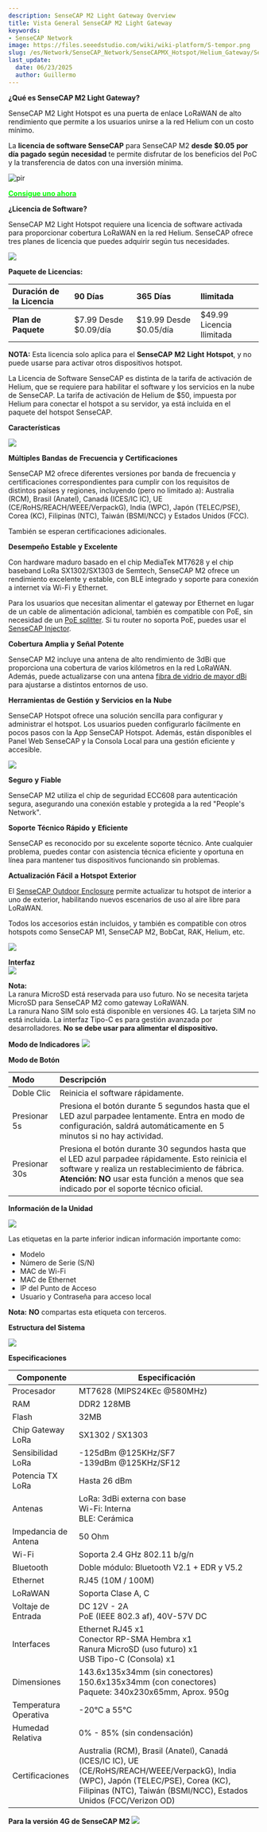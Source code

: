 ```yaml
---
description: SenseCAP M2 Light Gateway Overview
title: Vista General SenseCAP M2 Light Gateway
keywords:
- SenseCAP Network
image: https://files.seeedstudio.com/wiki/wiki-platform/S-tempor.png
slug: /es/Network/SenseCAP_Network/SenseCAPMX_Hotspot/Helium_Gateway/SenseCAP_M2_Light/Overview
last_update:
  date: 06/23/2025
  author: Guillermo
---
```


**¿Qué es SenseCAP M2 Light Gateway?**

SenseCAP M2 Light Hotspot es una puerta de enlace LoRaWAN de alto rendimiento que permite a los usuarios unirse a la red Helium con un costo mínimo.

La **licencia de software SenseCAP** para SenseCAP M2 **desde** **\$0.05** **por** **día** **pagado** **según** **necesidad** te permite disfrutar de los beneficios del PoC y la transferencia de datos con una inversión mínima.

<p style={{textAlign: 'center'}}><img src="https://media-cdn.seeedstudio.com/media/catalog/product/cache/bb49d3ec4ee05b6f018e93f896b8a25d/1/-/1-sensecap-m2-light-hotspot-software-license--first_1_.jpg" alt="pir" width={600} height="auto" /></p>


<div class="get_one_now_container" style={{textAlign: 'center'}}>
    <a class="get_one_now_item" href="https://www.seeedstudio.com/SenseCAP-M2-Light-Hotspot-and-Software-License.html" target="_blank">
            <strong><span><font color={'FFFFFF'} size={"4"}> Consigue uno ahora </font></span></strong>
    </a>
</div>

**¿Licencia de Software?**

SenseCAP M2 Light Hotspot requiere una licencia de software activada para proporcionar cobertura LoRaWAN en la red Helium. SenseCAP ofrece tres planes de licencia que puedes adquirir según tus necesidades.


![](https://files.seeedstudio.com/wiki/SenseCAP/LoRaWAN_Gateway/image2.png)

**Paquete de Licencias:**

|**Duración** **de** **la** **Licencia**|90 Días|365 Días|Ilimitada|
| :- | :- | :- | :- |
|**Plan** **de** **Paquete**|\$7.99             Desde \$0.09/día|\$19.99            Desde \$0.05/día|\$49.99          Licencia Ilimitada|

**NOTA:** Esta licencia solo aplica para el **SenseCAP** **M2** **Light** **Hotspot**, y no puede usarse para activar otros dispositivos hotspot.

La Licencia de Software SenseCAP es distinta de la tarifa de activación de Helium, que se requiere para habilitar el software y los servicios en la nube de SenseCAP. La tarifa de activación de Helium de \$50, impuesta por Helium para conectar el hotspot a su servidor, ya está incluida en el paquete del hotspot SenseCAP.

**Características**

![](https://files.seeedstudio.com/wiki/SenseCAP/LoRaWAN_Gateway/image3.png)

**Múltiples** **Bandas** **de** **Frecuencia** **y** **Certificaciones**

SenseCAP M2 ofrece diferentes versiones por banda de frecuencia y certificaciones correspondientes para cumplir con los requisitos de distintos países y regiones, incluyendo (pero no limitado a): Australia (RCM), Brasil (Anatel), Canadá (ICES/IC IC), UE (CE/RoHS/REACH/WEEE/VerpackG), India (WPC), Japón (TELEC/PSE), Corea (KC), Filipinas (NTC), Taiwán (BSMI/NCC) y Estados Unidos (FCC).

También se esperan certificaciones adicionales.

**Desempeño** **Estable** **y** **Excelente**

Con hardware maduro basado en el chip MediaTek MT7628 y el chip baseband LoRa SX1302/SX1303 de Semtech, SenseCAP M2 ofrece un rendimiento excelente y estable, con BLE integrado y soporte para conexión a internet vía Wi-Fi y Ethernet.

Para los usuarios que necesitan alimentar el gateway por Ethernet en lugar de un cable de alimentación adicional, también es compatible con PoE, sin necesidad de un [PoE splitter](https://www.seeedstudio.com/PoE-Splitter-DC-Jack-12V-p-5427.html). Si tu router no soporta PoE, puedes usar el [SenseCAP Injector](https://www.seeedstudio.com/SenseCAP-PoE-Injector-48V-US-p-5462.html).

**Cobertura** **Amplia** **y** **Señal** **Potente**

SenseCAP M2 incluye una antena de alto rendimiento de 3dBi que proporciona una cobertura de varios kilómetros en la red LoRaWAN. Además, puede actualizarse con una antena [fibra de vidrio de mayor dBi](https://www.seeedstudio.com/catalogsearch/result/?q=fiberglass%20antenna) para ajustarse a distintos entornos de uso.

**Herramientas** **de** **Gestión** **y** **Servicios** **en** **la** **Nube**

SenseCAP Hotspot ofrece una solución sencilla para configurar y administrar el hotspot. Los usuarios pueden configurarlo fácilmente en pocos pasos con la App SenseCAP Hotspot. Además, están disponibles el Panel Web SenseCAP y la Consola Local para una gestión eficiente y accesible.

![](https://files.seeedstudio.com/wiki/SenseCAP/LoRaWAN_Gateway/image4.png)

**Seguro** **y** **Fiable**

SenseCAP M2 utiliza el chip de seguridad ECC608 para autenticación segura, asegurando una conexión estable y protegida a la red "People's Network".

**Soporte** **Técnico** **Rápido** **y** **Eficiente**

SenseCAP es reconocido por su excelente soporte técnico. Ante cualquier problema, puedes contar con asistencia técnica eficiente y oportuna en línea para mantener tus dispositivos funcionando sin problemas.

**Actualización** **Fácil** **a** **Hotspot** **Exterior**

El [SenseCAP Outdoor Enclosure](https://www.seeedstudio.com/SenseCAP-Outdoor-Enclosure-p-5353.html) permite actualizar tu hotspot de interior a uno de exterior, habilitando nuevos escenarios de uso al aire libre para LoRaWAN.

Todos los accesorios están incluidos, y también es compatible con otros hotspots como SenseCAP M1, SenseCAP M2, BobCat, RAK, Helium, etc.

![](https://files.seeedstudio.com/wiki/SenseCAP/LoRaWAN_Gateway/image5.png)

**Interfaz**                                                                                                                                            
![](https://files.seeedstudio.com/wiki/SenseCAP/LoRaWAN_Gateway/image7.png)

**Nota:**  
La ranura MicroSD está reservada para uso futuro. No se necesita tarjeta MicroSD para SenseCAP M2 como gateway LoRaWAN.  
La ranura Nano SIM solo está disponible en versiones 4G. La tarjeta SIM no está incluida. La interfaz Tipo-C es para gestión avanzada por desarrolladores. **No se debe usar para alimentar el dispositivo.**

**Modo de Indicadores**
![](https://files.seeedstudio.com/wiki/SenseCAP/LoRaWAN_Gateway/image9.png)

**Modo de Botón**

|**Modo**|**Descripción**|
| :- | :- |
|Doble Clic|Reinicia el software rápidamente.|
|Presionar 5s|Presiona el botón durante 5 segundos hasta que el LED azul parpadee lentamente. Entra en modo de configuración, saldrá automáticamente en 5 minutos si no hay actividad.|
|Presionar 30s|Presiona el botón durante 30 segundos hasta que el LED azul parpadee rápidamente. Esto reinicia el software y realiza un restablecimiento de fábrica.<br />**Atención:** **NO** usar esta función a menos que sea indicado por el soporte técnico oficial.|

**Información de la Unidad**

![](https://files.seeedstudio.com/wiki/SenseCAP/LoRaWAN_Gateway/image10.png)

Las etiquetas en la parte inferior indican información importante como:

- Modelo  
- Número de Serie (S/N)  
- MAC de Wi-Fi  
- MAC de Ethernet  
- IP del Punto de Acceso  
- Usuario y Contraseña para acceso local  

**Nota:** **NO** compartas esta etiqueta con terceros.

**Estructura del Sistema**

![](https://files.seeedstudio.com/wiki/SenseCAP/LoRaWAN_Gateway/image11.jpg)

**Especificaciones**

| Componente | Especificación |
| --- | --- |
| Procesador | MT7628 (MIPS24KEc @580MHz) |
| RAM | DDR2 128MB |
| Flash | 32MB |
| Chip Gateway LoRa | SX1302 / SX1303 |
| Sensibilidad LoRa | -125dBm @125KHz/SF7<br />-139dBm @125KHz/SF12 |
| Potencia TX LoRa | Hasta 26 dBm |
| Antenas | LoRa: 3dBi externa con base<br />Wi-Fi: Interna<br />BLE: Cerámica |
| Impedancia de Antena | 50 Ohm |
| Wi-Fi | Soporta 2.4 GHz 802.11 b/g/n |
| Bluetooth | Doble módulo: Bluetooth V2.1 + EDR y V5.2 |
| Ethernet | RJ45 (10M / 100M) |
| LoRaWAN | Soporta Clase A, C |
| Voltaje de Entrada | DC 12V - 2A<br />PoE (IEEE 802.3 af), 40V-57V DC |
| Interfaces | Ethernet RJ45 x1<br />Conector RP-SMA Hembra x1<br />Ranura MicroSD (uso futuro) x1<br />USB Tipo-C (Consola) x1 |
| Dimensiones | 143.6x135x34mm (sin conectores)<br />150.6x135x34mm (con conectores)<br />Paquete: 340x230x65mm, Aprox. 950g |
| Temperatura Operativa | -20°C a 55°C |
| Humedad Relativa | 0% - 85% (sin condensación) |
| Certificaciones | Australia (RCM), Brasil (Anatel), Canadá (ICES/IC IC), UE (CE/RoHS/REACH/WEEE/VerpackG), India (WPC), Japón (TELEC/PSE), Corea (KC), Filipinas (NTC), Taiwán (BSMI/NCC), Estados Unidos (FCC/Verizon OD) |


**Para la versión 4G de SenseCAP M2**
![](https://files.seeedstudio.com/wiki/SenseCAP/LoRaWAN_Gateway/image12.png)

